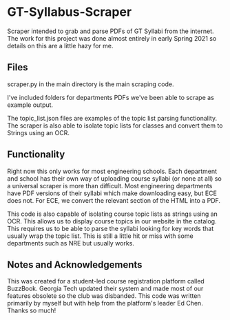 # GT-Syllabus-Scraper
Scraper intended to grab and parse PDFs of GT Syllabi from the internet.
The work for this project was done almost entirely in early Spring 2021 so details on this are a little hazy for me.

## Files

scraper.py in the main directory is the main scraping code.

I've included folders for departments PDFs we've been able to scrape as example output.

The topic_list.json files are examples of the topic list parsing functionality. The scraper is also able to isolate topic lists for classes and convert them to Strings using an OCR.


## Functionality
Right now this only works for most engineering schools. Each department and school has their own way of uploading course syllabi (or none at all) so a universal scraper is more than difficult. Most engineering departments have PDF versions of their syllabi which make downloading easy, but ECE does not. For ECE, we convert the relevant section of the HTML into a PDF.

This code is also capable of isolating course topic lists as strings using an OCR. This allows us to display course topics in our website in the catalog. This requires us to be able to parse the syllabi looking for key words that usually wrap the topic list. This is still a little hit or miss with some departments such as NRE but usually works.

## Notes and Acknowledgements
This was created for a student-led course registration platform called BuzzBook. Georgia Tech updated their system and made most of our features obsolete so the club was disbanded. This code was written primarily by myself but with help from the platform's leader Ed Chen. Thanks so much!
